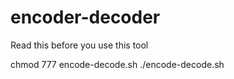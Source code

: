 # encoder-decoder
Read this before you use this tool 

chmod 777 encode-decode.sh
./encode-decode.sh
